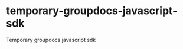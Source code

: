 temporary-groupdocs-javascript-sdk
==================================

Temporary groupdocs javascript sdk